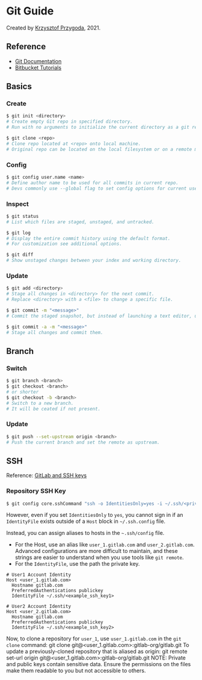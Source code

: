 # Git Guide

Created by [Krzysztof Przygoda](https://github.com/KrzysztofPrzygoda), 2021.

## Reference
- [Git Documentation](https://git-scm.com/doc)
- [Bitbucket Tutorials](https://www.atlassian.com/git/tutorials)

## Basics

### Create

```bash
$ git init <directory>
# Create empty Git repo in specified directory.
# Run with no arguments to initialize the current directory as a git repository.
```
```bash
$ git clone <repo>
# Clone repo located at <repo> onto local machine.
# Original repo can be located on the local filesystem or on a remote machine via HTTP or SSH.
```

### Config

```bash
$ git config user.name <name>
# Define author name to be used for all commits in current repo.
# Devs commonly use --global flag to set config options for current user.
```

### Inspect

```bash
$ git status
# List which files are staged, unstaged, and untracked.
```
```bash
$ git log
# Display the entire commit history using the default format. 
# For customization see additional options.
```
```bash
$ git diff
# Show unstaged changes between your index and working directory.
```

### Update

```bash
$ git add <directory>
# Stage all changes in <directory> for the next commit.
# Replace <directory> with a <file> to change a specific file.
```
```bash
$ git commit -m "<message>"
# Commit the staged snapshot, but instead of launching a text editor, use <message> as the commit message.

$ git commit -a -m "<message>"
# Stage all changes and commit them.
```

## Branch

### Switch

```bash
$ git branch <branch>
$ git checkout <branch>
# or shorter
$ git checkout -b <branch>
# Switch to a new branch.
# It will be ceated if not present.
```

### Update

```bash
$ git push --set-upstream origin <branch>
# Push the current branch and set the remote as upstream.
```


## SSH

Reference: [GitLab and SSH keys](https://docs.gitlab.com/ee/ssh/)

### Repository SSH Key

```bash
$ git config core.sshCommand "ssh -o IdentitiesOnly=yes -i ~/.ssh/<private-key-filename-for-this-repository> -F /dev/null"
```
However, even if you set `IdentitiesOnly` to `yes`, you cannot sign in if an `IdentityFile` exists outside of a `Host` block in `~/.ssh.config` file.

Instead, you can assign aliases to hosts in the `~.ssh/config` file.

- For the Host, use an alias like `user_1.gitlab.com` and
`user_2.gitlab.com`. Advanced configurations
are more difficult to maintain, and these strings are easier to understand when you use tools like `git remote`.
- For the `IdentityFile`, use the path the private key.

```
# User1 Account Identity
Host <user_1.gitlab.com>
  Hostname gitlab.com
  PreferredAuthentications publickey
  IdentityFile ~/.ssh/<example_ssh_key1>

# User2 Account Identity
Host <user_2.gitlab.com>
  Hostname gitlab.com
  PreferredAuthentications publickey
  IdentityFile ~/.ssh/<example_ssh_key2>
```
Now, to clone a repository for `user_1`, use `user_1.gitlab.com` in the `git clone` command:
git clone git@<user_1.gitlab.com>:gitlab-org/gitlab.git
To update a previously-cloned repository that is aliased as origin:
git remote set-url origin git@<user_1.gitlab.com>:gitlab-org/gitlab.git
NOTE:
Private and public keys contain sensitive data. Ensure the permissions
on the files make them readable to you but not accessible to others.